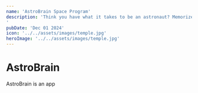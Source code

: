 ```yaml
---
name: 'AstroBrain Space Program'
description: 'Think you have what it takes to be an astronaut? Memorize and recall sequences in normal, reversed, or random order. Train your brain and aim for the stars!
'
pubDate: 'Dec 01 2024'
icon: '../../assets/images/temple.jpg'
heroImage: '../../assets/images/temple.jpg'
---
```


# AstroBrain

AstroBrain is an app
